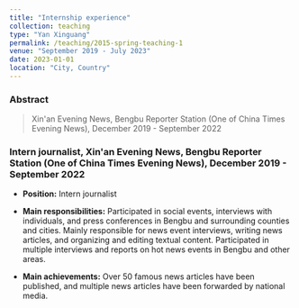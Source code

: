```yaml
---
title: "Internship experience"
collection: teaching
type: "Yan Xinguang"
permalink: /teaching/2015-spring-teaching-1
venue: "September 2019 - July 2023"
date: 2023-01-01
location: "City, Country"
---
```

### Abstract
> Xin'an Evening News, Bengbu Reporter Station (One of China Times Evening News), December 2019 - September 2022

### Intern journalist, Xin'an Evening News, Bengbu Reporter Station (One of China Times Evening News), December 2019 - September 2022

* **Position:** Intern journalist

* **Main responsibilities:** Participated in social events, interviews with individuals, and press conferences in Bengbu and surrounding counties and cities. Mainly responsible for news event interviews, writing news articles, and organizing and editing textual content. Participated in multiple interviews and reports on hot news events in Bengbu and other areas.

* **Main achievements:** Over 50 famous news articles have been published, and multiple news articles have been forwarded by national media.
